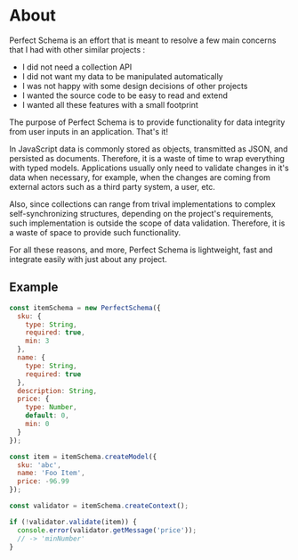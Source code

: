 # About

Perfect Schema is an effort that is meant to resolve a few main concerns that
I had with other similar projects :

* I did not need a collection API
* I did not want my data to be manipulated automatically
* I was not happy with some design decisions of other projects
* I wanted the source code to be easy to read and extend
* I wanted all these features with a small footprint

The purpose of Perfect Schema is to provide functionality for data integrity
from user inputs in an application. That's it!

In JavaScript data is commonly stored as objects, transmitted as JSON, and persisted
as documents. Therefore, it is a waste of time to wrap everything with typed models.
Applications usually only need to validate changes in it's data when necessary,
for example, when the changes are coming from external actors such as a third
party system, a user, etc.

Also, since collections can range from trival implementations to complex
self-synchronizing structures, depending on the project's requirements, such
implementation is outside the scope of data validation. Therefore, it is a waste
of space to provide such functionality.

For all these reasons, and more, Perfect Schema is lightweight, fast and integrate
easily with just about any project.

## Example

```js
const itemSchema = new PerfectSchema({
  sku: {
    type: String,
    required: true,
    min: 3
  },
  name: {
    type: String,
    required: true
  },
  description: String,
  price: {
    type: Number,
    default: 0,
    min: 0
  }
});

const item = itemSchema.createModel({
  sku: 'abc',
  name: 'Foo Item',
  price: -96.99
});

const validator = itemSchema.createContext();

if (!validator.validate(item)) {
  console.error(validator.getMessage('price'));
  // -> 'minNumber'
}
```
